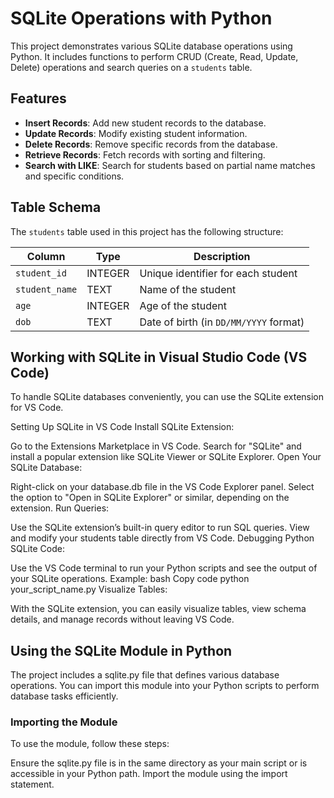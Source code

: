 # SQLite Operations with Python

This project demonstrates various SQLite database operations using Python. It includes functions to perform CRUD (Create, Read, Update, Delete) operations and search queries on a `students` table.

## Features

- **Insert Records**: Add new student records to the database.
- **Update Records**: Modify existing student information.
- **Delete Records**: Remove specific records from the database.
- **Retrieve Records**: Fetch records with sorting and filtering.
- **Search with LIKE**: Search for students based on partial name matches and specific conditions.

## Table Schema

The `students` table used in this project has the following structure:

| Column        | Type        | Description                      |
|---------------|-------------|----------------------------------|
| `student_id`  | INTEGER     | Unique identifier for each student |
| `student_name`| TEXT        | Name of the student             |
| `age`         | INTEGER     | Age of the student              |
| `dob`         | TEXT        | Date of birth (in `DD/MM/YYYY` format) |


## Working with SQLite in Visual Studio Code (VS Code)
To handle SQLite databases conveniently, you can use the SQLite extension for VS Code.

Setting Up SQLite in VS Code
Install SQLite Extension:

Go to the Extensions Marketplace in VS Code.
Search for "SQLite" and install a popular extension like SQLite Viewer or SQLite Explorer.
Open Your SQLite Database:

Right-click on your database.db file in the VS Code Explorer panel.
Select the option to "Open in SQLite Explorer" or similar, depending on the extension.
Run Queries:

Use the SQLite extension’s built-in query editor to run SQL queries.
View and modify your students table directly from VS Code.
Debugging Python SQLite Code:

Use the VS Code terminal to run your Python scripts and see the output of your SQLite operations.
Example:
bash
Copy code
python your_script_name.py
Visualize Tables:

With the SQLite extension, you can easily visualize tables, view schema details, and manage records without leaving VS Code.

## Using the SQLite Module in Python
The project includes a sqlite.py file that defines various database operations. You can import this module into your Python scripts to perform database tasks efficiently.

### Importing the Module

To use the module, follow these steps:

Ensure the sqlite.py file is in the same directory as your main script or is accessible in your Python path.
Import the module using the import statement.
